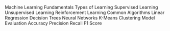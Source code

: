 
Machine Learning Fundamentals
Types of Learning
Supervised Learning
Unsupervised Learning
Reinforcement Learning
Common Algorithms
Linear Regression
Decision Trees
Neural Networks
K-Means Clustering
Model Evaluation
Accuracy
Precision
Recall
F1 Score
